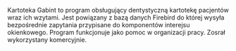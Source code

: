 Kartoteka Gabint to program obsługujący dentystyczną kartotekę pacjentów wraz ich wzytami. 
Jest powiązany z bazą danych Firebird do której wysyła bezpośrednie zapytania przypisane do komponentów interejsu okienkowego. 
Program funkcjonuje jako pomoc w organizacji pracy. Zosrał wykorzystany komercyjnie.
